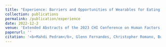 ```yaml
---
title: "Experience: Barriers and Opportunities of Wearables for Eating Research"
collection: publications
permalink: /publication/experience
date: 2022-12-2
venue: 'Extended Abstracts of the 2023 CHI Conference on Human Factors in Computing Systems'
paperurl: ''
citation: '<b>Mahdi Pedram</b>, Glenn Fernandes, Christopher Romano, Boyang Wei, Sougata Sen, Josiah Hester, Nabil Alshurafa (2023). &quot;Experience: Barriers and Opportunities of Wearables for Eating Research.&quot; <i>CHI 2023</i>.'
---
```

